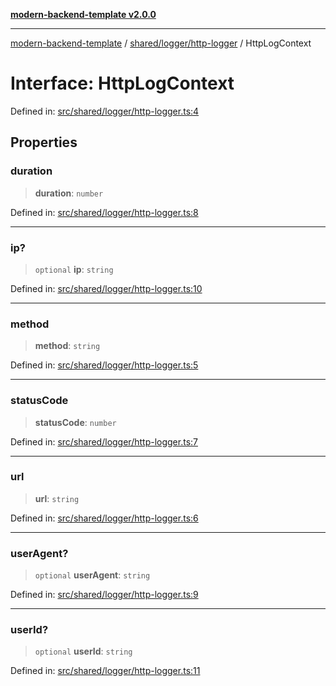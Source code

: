 [**modern-backend-template v2.0.0**](../../../../README.md)

***

[modern-backend-template](../../../../modules.md) / [shared/logger/http-logger](../README.md) / HttpLogContext

# Interface: HttpLogContext

Defined in: [src/shared/logger/http-logger.ts:4](https://github.com/maemreyo/saas-4cus-nodejs/blob/2a5b3f3aa11335dfa561e80e1feabb8e6084261e/src/shared/logger/http-logger.ts#L4)

## Properties

### duration

> **duration**: `number`

Defined in: [src/shared/logger/http-logger.ts:8](https://github.com/maemreyo/saas-4cus-nodejs/blob/2a5b3f3aa11335dfa561e80e1feabb8e6084261e/src/shared/logger/http-logger.ts#L8)

***

### ip?

> `optional` **ip**: `string`

Defined in: [src/shared/logger/http-logger.ts:10](https://github.com/maemreyo/saas-4cus-nodejs/blob/2a5b3f3aa11335dfa561e80e1feabb8e6084261e/src/shared/logger/http-logger.ts#L10)

***

### method

> **method**: `string`

Defined in: [src/shared/logger/http-logger.ts:5](https://github.com/maemreyo/saas-4cus-nodejs/blob/2a5b3f3aa11335dfa561e80e1feabb8e6084261e/src/shared/logger/http-logger.ts#L5)

***

### statusCode

> **statusCode**: `number`

Defined in: [src/shared/logger/http-logger.ts:7](https://github.com/maemreyo/saas-4cus-nodejs/blob/2a5b3f3aa11335dfa561e80e1feabb8e6084261e/src/shared/logger/http-logger.ts#L7)

***

### url

> **url**: `string`

Defined in: [src/shared/logger/http-logger.ts:6](https://github.com/maemreyo/saas-4cus-nodejs/blob/2a5b3f3aa11335dfa561e80e1feabb8e6084261e/src/shared/logger/http-logger.ts#L6)

***

### userAgent?

> `optional` **userAgent**: `string`

Defined in: [src/shared/logger/http-logger.ts:9](https://github.com/maemreyo/saas-4cus-nodejs/blob/2a5b3f3aa11335dfa561e80e1feabb8e6084261e/src/shared/logger/http-logger.ts#L9)

***

### userId?

> `optional` **userId**: `string`

Defined in: [src/shared/logger/http-logger.ts:11](https://github.com/maemreyo/saas-4cus-nodejs/blob/2a5b3f3aa11335dfa561e80e1feabb8e6084261e/src/shared/logger/http-logger.ts#L11)
